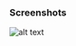 ### Screenshots

![alt text](https://github.com/andreiseverin/WeaponMod-guns-backup/blob/main/Plugins/wpn_photongun/Photongun.png?raw=true)
